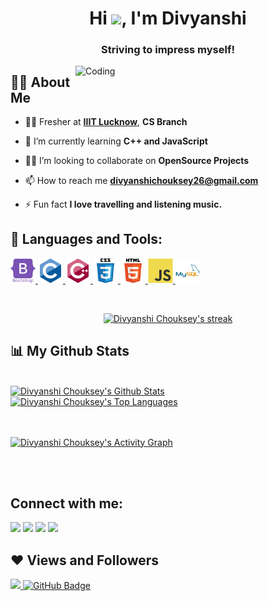 <!-- hello -->
<!-- <a href="#"><img width="100%" height="auto" align="middle" src="https://i.imgur.com/iXuL1HG.png" height="175px"/></a> -->


<h1 align="center">Hi <img src="https://raw.githubusercontent.com/MartinHeinz/MartinHeinz/master/wave.gif" width="30px">, I'm Divyanshi</h1>
<h3 align="center">Striving to impress myself!</h3>
<img align="right" alt="Coding" width="400" src="https://i.pinimg.com/originals/0d/a5/cb/0da5cbca5d728a789100439958f50235.gif">


## 🙋‍♂️ About Me

- 👨‍🎓 Fresher at **[IIIT Lucknow](https://iiitl.ac.in/)**, **CS Branch**
  
- 🌱 I’m currently learning **C++ and JavaScript**

- 👨‍💻 I’m looking to collaborate on **OpenSource Projects**

- 📫 How to reach me **divyanshichouksey26@gmail.com**

- ⚡ Fun fact **I love travelling and listening music.**

## 🚀 Languages and Tools:

<p align="left"> <a href="https://getbootstrap.com" target="_blank" rel="noreferrer"> <img src="https://raw.githubusercontent.com/devicons/devicon/master/icons/bootstrap/bootstrap-plain-wordmark.svg" alt="bootstrap" width="40" height="40"/> </a> <a href="https://www.cprogramming.com/" target="_blank" rel="noreferrer"> <img src="https://raw.githubusercontent.com/devicons/devicon/master/icons/c/c-original.svg" alt="c" width="40" height="40"/> </a> <a href="https://www.w3schools.com/cpp/" target="_blank" rel="noreferrer"> <img src="https://raw.githubusercontent.com/devicons/devicon/master/icons/cplusplus/cplusplus-original.svg" alt="cplusplus" width="40" height="40"/> </a> <a href="https://www.w3schools.com/css/" target="_blank" rel="noreferrer"> <img src="https://raw.githubusercontent.com/devicons/devicon/master/icons/css3/css3-original-wordmark.svg" alt="css3" width="40" height="40"/> </a> <a href="https://www.w3.org/html/" target="_blank" rel="noreferrer"> <img src="https://raw.githubusercontent.com/devicons/devicon/master/icons/html5/html5-original-wordmark.svg" alt="html5" width="40" height="40"/> </a> <a href="https://developer.mozilla.org/en-US/docs/Web/JavaScript" target="_blank" rel="noreferrer"> <img src="https://raw.githubusercontent.com/devicons/devicon/master/icons/javascript/javascript-original.svg" alt="javascript" width="40" height="40"/> </a> <a href="https://www.mysql.com/" target="_blank" rel="noreferrer"> <img src="https://raw.githubusercontent.com/devicons/devicon/master/icons/mysql/mysql-original-wordmark.svg" alt="mysql" width="40" height="40"/> </a> </p>

<!-- [![React Badge](https://img.shields.io/badge/-React-61DBFB?style=for-the-badge&labelColor=black&logo=react&logoColor=61DBFB)](#)  [![Javascript Badge](https://img.shields.io/badge/-Javascript-F0DB4F?style=for-the-badge&labelColor=black&logo=javascript&logoColor=F0DB4F)](#) [![Typescript Badge](https://img.shields.io/badge/-Typescript-007acc?style=for-the-badge&labelColor=black&logo=typescript&logoColor=007acc)](#) [![Nodejs Badge](https://img.shields.io/badge/-Nodejs-3C873A?style=for-the-badge&labelColor=black&logo=node.js&logoColor=3C873A)](#) [![GraphQL Badge](https://img.shields.io/badge/-GraphQl-e535ab?style=for-the-badge&labelColor=black&logo=node.js&logoColor=e535ab)](#) -->
<br/>

<p align="center">
    <a href="https://github.com/divya-nshi/github-readme-streak-stats">
        <img title="🔥 Get streak stats for your profile at git.io/streak-stats" alt="Divyanshi Chouksey's streak" src="https://github-readme-streak-stats.herokuapp.com/?user=divya-nshi&theme=chartreuse-dark&hide_border=true&stroke=0000&background=060A0CD0"/>
    </a>
</p>

## 📊 My Github Stats

  <br/>
    <a href="https://github.com/divya-nshi/github-readme-stats"><img alt="Divyanshi Chouksey's Github Stats" src="https://github-readme-stats.vercel.app/api?username=divya-nshi&show_icons=true&count_private=true&theme=chartreuse-dark&hide_border=true&bg_color=0D1117" /></a>
  <a href="https://github.com/divya-nshi/github-readme-stats"><img alt="Divyanshi Chouksey's Top Languages" src="https://github-readme-stats.vercel.app/api/top-langs/?username=divya-nshi&langs_count=8&count_private=true&layout=compact&theme=chartreuse-dark&hide_border=true&bg_color=0D1117" /></a>
  <br/>
  


<br/>
<br/>

<a href="https://github.com/divya-nshi/github-readme-activity-graph"><img alt="Divyanshi Chouksey's Activity Graph" src="https://activity-graph.herokuapp.com/graph?username=divya-nshi&bg_color=0D1117&color=5BCDEC&line=5BCDEC&point=FFFFFF&hide_border=true" /></a>

<br/>
<br/>

## Connect with me:
<p align="left">

<a href = "https://www.linkedin.com/in/divyanshi-chouksey-83ba91222/"><img src="https://img.icons8.com/fluent/48/000000/linkedin.png"/></a>
<a href = "https://www.instagram.com/_.divya.nshi._/"><img src="https://img.icons8.com/fluent/48/000000/instagram-new.png"/></a>
<a href = "https://t.me/pixie_dusts"><img src="https://img.icons8.com/color/48/000000/telegram-app--v5.png"/></a>
<a href = "https://discordapp.com/users/921395255016837120"><img src="https://img.icons8.com/color/50/000000/discord-new-logo.png"/></a>
</p>


## ❤ Views and Followers
<a href="https://github.com/Meghna-DAS/github-profile-views-counter">
    <img src="https://komarev.com/ghpvc/?username=divya-nshi">
</a>
<a href="https://github.com/divya-nshi?tab=followers"><img src="https://img.shields.io/github/followers/divya-nshi?label=Followers&style=social" alt="GitHub Badge"></a>



